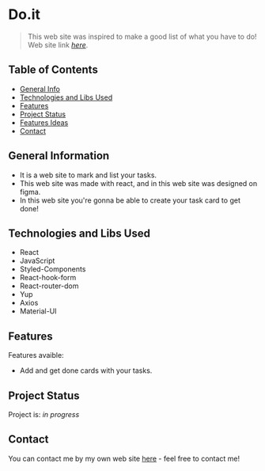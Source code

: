 # Do.it
> This web site was inspired to make a good list of what you have to do!
> Web site link [_here_](https://do-it-two.vercel.app/).

## Table of Contents
* [General Info](#general-information)
* [Technologies and Libs Used](#technologies-and-libs-used)
* [Features](#features)
* [Project Status](#project-status)
* [Features Ideas](#features-ideas)
* [Contact](#contact)



## General Information
- It is a web site to mark and list your tasks.
- This web site was made with react, and in this web site was designed on figma.
- In this web site you're gonna be able to create your task card to get done!


## Technologies and Libs Used
- React 
- JavaScript
- Styled-Components
- React-hook-form
- React-router-dom
- Yup
- Axios
- Material-UI


## Features
Features avaible:
- Add and get done cards with your tasks.


## Project Status
Project is: _in progress_



## Contact
You can contact me by my own web site [here](https://portifolio-p.vercel.app/#contact-me) - feel free to contact me!

